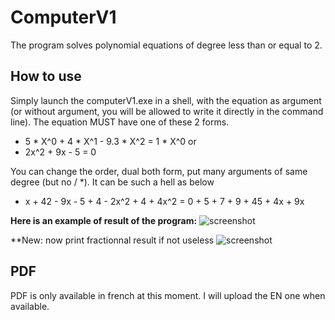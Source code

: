 # ComputerV1
The program solves polynomial equations of degree less than or equal to 2.

## How to use
Simply launch the computerV1.exe in a shell, with the equation as argument (or without argument, you will be allowed to write it directly in the command line).
The equation MUST have one of these 2 forms.
 - 5 * X^0 + 4 * X^1 - 9.3 * X^2 = 1 * X^0
or
 - 2x^2 + 9x - 5 = 0

You can change the order, dual both form, put many arguments of same degree (but no / *). It can be such a hell as below
 - x + 42 - 9x - 5 + 4 - 2x^2 + 4 + 4x^2 = 0 + 5 + 7 + 9 + 45 + 4x + 9x

**Here is an example of result of the program:**
![screenshot](https://github.com/LudovicLemaire/computerV1/blob/master/git_images/Capture.PNG)

**New: now print fractionnal result if not useless
![screenshot](https://raw.githubusercontent.com/LudovicLemaire/computerV1/master/git_images/CaptureWithFraction.PNG)


## PDF
PDF is only available in french at this moment.
I will upload the EN one when available.
